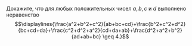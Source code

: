 Докажите, что для любых положительных чисел $a, b, c$ и $d$ выполнено неравенство
$$\displaylines{\frac{a^2+b^2+c^2}{ab+bc+cd}+\frac{b^2+c^2+d^2}{bc+cd+da}+\frac{c^2+d^2+a^2}{cd+da+ab}+\frac{d^2+a^2+b^2}{ad+ab+bc} \geq 4.}$$